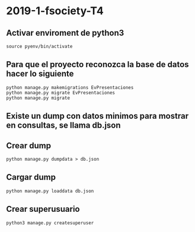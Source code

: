 # 2019-1-fsociety-T4

## Activar enviroment de python3

    source pyenv/bin/activate

## Para que el proyecto reconozca la base de datos hacer lo siguiente

    python manage.py makemigrations EvPresentaciones
    python manage.py migrate EvPresentaciones
    python manage.py migrate
    
## Existe un dump con datos minimos para mostrar en consultas, se llama db.json

## Crear dump

    python manage.py dumpdata > db.json
    
## Cargar dump

    python manage.py loaddata db.json

## Crear superusuario

    python3 manage.py createsuperuser 